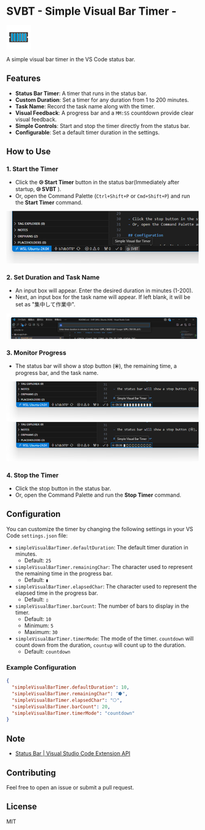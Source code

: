 # SVBT - Simple Visual Bar Timer -

<img src="./resources/icon.png" width=64  />

A simple visual bar timer in the VS Code status bar.

## Features

- **Status Bar Timer**: A timer that runs in the status bar.
- **Custom Duration**: Set a timer for any duration from 1 to 200 minutes.
- **Task Name**: Record the task name along with the timer.
- **Visual Feedback**: A progress bar and a `MM:SS` countdown provide clear visual feedback.
- **Simple Controls**: Start and stop the timer directly from the status bar.
- **Configurable**: Set a default timer duration in the settings.

## How to Use

### 1. Start the Timer

- Click the **⧁ Start Timer** button in the status bar(Immediately after startup, **⧁ SVBT** ).
- Or, open the Command Palette (`Ctrl+Shift+P` or `Cmd+Shift+P`) and run the **Start Timer** command.

![on the status bar](./resources/vscode_svbt.png)

### 2. Set Duration and Task Name

- An input box will appear. Enter the desired duration in minutes (1-200).
- Next, an input box for the task name will appear. If left blank, it will be set as "集中して作業中".

![input me](./resources/vscode_enter.png)

### 3. Monitor Progress

- The status bar will show a stop button (⦿), the remaining time, a progress bar, and the task name.

![full progress](./resources/vscode_0958.png)
![a bit more](./resources/vscode_0006.png)

### 4. Stop the Timer

- Click the stop button in the status bar.
- Or, open the Command Palette and run the **Stop Timer** command.

## Configuration

You can customize the timer by changing the following settings in your VS Code `settings.json` file:

- `simpleVisualBarTimer.defaultDuration`: The default timer duration in minutes.
  - Default: `25`
- `simpleVisualBarTimer.remainingChar`: The character used to represent the remaining time in the progress bar.
  - Default: `▮`
- `simpleVisualBarTimer.elapsedChar`: The character used to represent the elapsed time in the progress bar.
  - Default: `▯`
- `simpleVisualBarTimer.barCount`: The number of bars to display in the timer.
  - Default: `10`
  - Minimum: `5`
  - Maximum: `30`
- `simpleVisualBarTimer.timerMode`: The mode of the timer. `countdown` will count down from the duration, `countup` will count up to the duration.
  - Default: `countdown`

### Example Configuration

```json
{
  "simpleVisualBarTimer.defaultDuration": 10,
  "simpleVisualBarTimer.remainingChar": "⭓",
  "simpleVisualBarTimer.elapsedChar": "⭔",
  "simpleVisualBarTimer.barCount": 20,
  "simpleVisualBarTimer.timerMode": "countdown"
}
```

## Note

- [Status Bar | Visual Studio Code Extension API](https://code.visualstudio.com/api/ux-guidelines/status-bar)

## Contributing

Feel free to open an issue or submit a pull request.

## License

MIT
